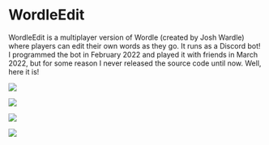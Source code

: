 # WordleEdit
WordleEdit is a multiplayer version of Wordle (created by Josh Wardle) where players can edit their own words as they go. It runs as a Discord bot! I programmed the bot in February 2022 and played it with friends in March 2022, but for some reason I never released the source code until now. Well, here it is!

![](https://github.com/carykh/WordleEdit/blob/main/instructionsA.png)

![](https://github.com/carykh/WordleEdit/blob/main/instructionsB.png)

![](https://github.com/carykh/WordleEdit/blob/main/instructionsC.png)

![](https://github.com/carykh/WordleEdit/blob/main/instructionsD.png)
